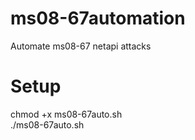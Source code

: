 # ms08-67automation
Automate ms08-67 netapi attacks  

# Setup
chmod +x ms08-67auto.sh  
./ms08-67auto.sh
